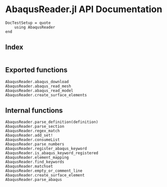 # AbaqusReader.jl API Documentation

```@meta
DocTestSetup = quote
    using AbaqusReader
end
```

## Index

```@index
```

## Exported functions

```@docs
AbaqusReader.abaqus_download
AbaqusReader.abaqus_read_mesh
AbaqusReader.abaqus_read_model
AbaqusReader.create_surface_elements
```

## Internal functions

```@docs
AbaqusReader.parse_definition(definition)
AbaqusReader.parse_section
AbaqusReader.regex_match
AbaqusReader.add_set!
AbaqusReader.consumeList
AbaqusReader.parse_numbers
AbaqusReader.register_abaqus_keyword
AbaqusReader.is_abaqus_keyword_registered
AbaqusReader.element_mapping
AbaqusReader.find_keywords
AbaqusReader.matchset
AbaqusReader.empty_or_comment_line
AbaqusReader.create_surface_element
AbaqusReader.parse_abaqus
```

